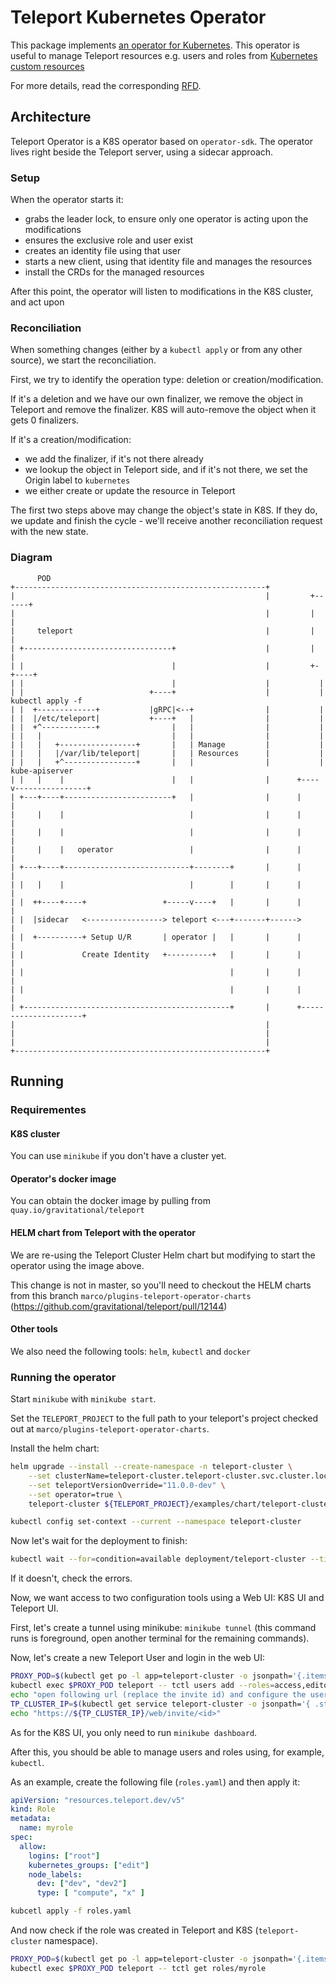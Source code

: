 # Teleport Kubernetes Operator

This package implements [an operator for Kubernetes](https://kubernetes.io/docs/concepts/extend-kubernetes/operator/).
This operator is useful to manage Teleport resources e.g. users and roles from [Kubernetes custom resources](https://kubernetes.io/docs/concepts/extend-kubernetes/api-extension/custom-resources/)

For more details, read the corresponding [RFD](https://github.com/gravitational/teleport-plugins/blob/master/rfd/0001-kubernetes-manager.md).

## Architecture
Teleport Operator is a K8S operator based on `operator-sdk`.
The operator lives right beside the Teleport server, using a sidecar approach.

### Setup
When the operator starts it:
- grabs the leader lock, to ensure only one operator is acting upon the modifications
- ensures the exclusive role and user exist
- creates an identity file using that user
- starts a new client, using that identity file and manages the resources
- install the CRDs for the managed resources

After this point, the operator will listen to modifications in the K8S cluster, and act upon

### Reconciliation
When something changes (either by a `kubectl apply` or from any other source), we start the reconciliation.

First, we try to identify the operation type: deletion or creation/modification.

If it's a deletion and we have our own finalizer, we remove the object in Teleport and remove the finalizer.
K8S will auto-remove the object when it gets 0 finalizers.

If it's a creation/modification:
- we add the finalizer, if it's not there already
- we lookup the object in Teleport side, and if it's not there, we set the Origin label to `kubernetes`
- we either create or update the resource in Teleport

The first two steps above may change the object's state in K8S. If they do, we update and finish the cycle - we'll receive another reconciliation request with the new state.

### Diagram
```asciiflow
      POD
+--------------------------------------------------------+
|                                                        |         +------+
|                                                        |         |      |
|     teleport                                           |         |      |
| +---------------------------------+                    |         |      |
| |                                 |                    |         +-+----+
| |                                 |                    |           |
| |                            +----+                    |           | kubectl apply -f
| |  +-------------+           |gRPC|<--+                |           |
| |  |/etc/teleport|           +----+   |                |           |
| |  +^------------+                |   |                |           |
| |   |                             |   |                |           |
| |   |   +-----------------+       |   | Manage         |           |
| |   |   |/var/lib/teleport|       |   | Resources      |           |
| |   |   +^----------------+       |   |                |           |  kube-apiserver
| |   |    |                        |   |                |      +----v----------------+
| +---+----+------------------------+   |                |      |                     |
|     |    |                            |                |      |                     |
|     |    |                            |                |      |                     |
|     |    |   operator                 |                |      |                     |
| +---+----+----------------------------+--------+       |      |                     |
| |   |    |                            |        |       |      |                     |
| |  ++----+----+                 +-----v----+   |       |      |                     |
| |  |sidecar   <-----------------> teleport <---+-------+------>                     |
| |  +----------+ Setup U/R       | operator |   |       |      |                     |
| |             Create Identity   +----------+   |       |      |                     |
| |                                              |       |      |                     |
| |                                              |       |      |                     |
| +----------------------------------------------+       |      +---------------------+
|                                                        |
|                                                        |
|                                                        |
+--------------------------------------------------------+
```

## Running

### Requirementes

#### K8S cluster
You can use `minikube` if you don't have a cluster yet.

#### Operator's docker image
You can obtain the docker image by pulling from `quay.io/gravitational/teleport`

#### HELM chart from Teleport with the operator
We are re-using the Teleport Cluster Helm chart but modifying to start the operator using the image above.

This change is not in master, so you'll need to checkout the HELM charts from this branch
`marco/plugins-teleport-operator-charts` (https://github.com/gravitational/teleport/pull/12144)

#### Other tools
We also need the following tools: `helm`, `kubectl` and `docker`

### Running the operator

Start `minikube` with `minikube start`.

Set the `TELEPORT_PROJECT` to the full path to your teleport's project checked out at `marco/plugins-teleport-operator-charts`.

Install the helm chart:
```bash
helm upgrade --install --create-namespace -n teleport-cluster \
	--set clusterName=teleport-cluster.teleport-cluster.svc.cluster.local \
	--set teleportVersionOverride="11.0.0-dev" \
	--set operator=true \
	teleport-cluster ${TELEPORT_PROJECT}/examples/chart/teleport-cluster

kubectl config set-context --current --namespace teleport-cluster

```

Now let's wait for the deployment to finish:
```bash
kubectl wait --for=condition=available deployment/teleport-cluster --timeout=2m
```

If it doesn't, check the errors.

Now, we want access to two configuration tools using a Web UI: K8S UI and Teleport UI.

First, let's create a tunnel using minikube: `minikube tunnel` (this command runs is foreground, open another terminal for the remaining commands).

Now, let's create a new Teleport User and login in the web UI:
```bash
PROXY_POD=$(kubectl get po -l app=teleport-cluster -o jsonpath='{.items[0].metadata.name}')
kubectl exec $PROXY_POD teleport -- tctl users add --roles=access,editor teleoperator
echo "open following url (replace the invite id) and configure the user"
TP_CLUSTER_IP=$(kubectl get service teleport-cluster -o jsonpath='{ .status.loadBalancer.ingress[0].ip }')
echo "https://${TP_CLUSTER_IP}/web/invite/<id>"
```

As for the K8S UI, you only need to run `minikube dashboard`.

After this, you should be able to manage users and roles using, for example, `kubectl`.

As an example, create the following file (`roles.yaml`) and then apply it:
```yaml
apiVersion: "resources.teleport.dev/v5"
kind: Role
metadata:
  name: myrole
spec:
  allow:
    logins: ["root"]
    kubernetes_groups: ["edit"]
    node_labels:
      dev: ["dev", "dev2"]
      type: [ "compute", "x" ]
```

```bash
kubcetl apply -f roles.yaml
```

And now check if the role was created in Teleport and K8S (`teleport-cluster` namespace).
```bash
PROXY_POD=$(kubectl get po -l app=teleport-cluster -o jsonpath='{.items[0].metadata.name}')
kubectl exec $PROXY_POD teleport -- tctl get roles/myrole
```